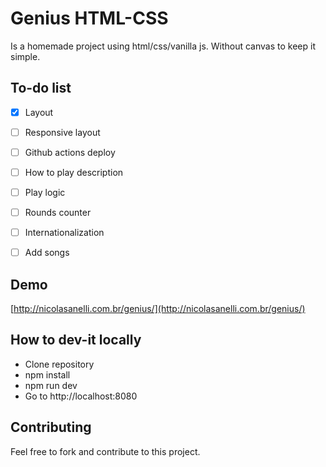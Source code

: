 # Genius HTML-CSS

Is a homemade project using html/css/vanilla js. Without canvas to keep it simple.


## To-do list

- [x] Layout
- [ ] Responsive layout
- [ ] Github actions deploy
- [ ] How to play description
- [ ] Play logic
- [ ] Rounds counter
- [ ] Internationalization
- [ ] Add songs


## Demo

[http://nicolasanelli.com.br/genius/](http://nicolasanelli.com.br/genius/)


## How to dev-it locally

- Clone repository
- npm install
- npm run dev
- Go to http://localhost:8080


## Contributing

Feel free to fork and contribute to this project.
